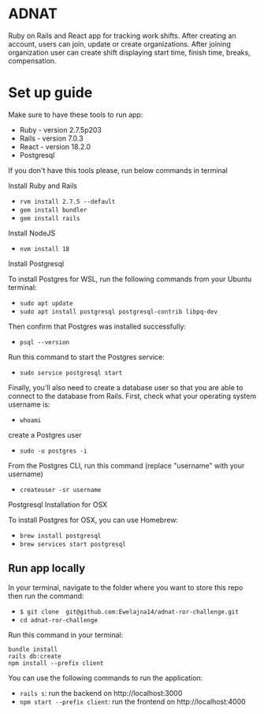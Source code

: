 # ADNAT 

Ruby on Rails and React app for tracking work shifts.
After creating an account, users can join, update or create organizations.
After joining organization user can create shift displaying start time, finish time, breaks, compensation.

# Set up guide

Make sure to have these tools to run app:

* Ruby - version 2.7.5p203
* Rails - version 7.0.3
* React - version 18.2.0 
* Postgresql

If you don't have this tools please, run below commands in terminal 

Install Ruby and Rails

* `rvm install 2.7.5 --default`
*  `gem install bundler`
*  `gem install rails`

Install NodeJS

* `nvm install 18`

Install Postgresql

To install Postgres for WSL, run the following commands from your Ubuntu terminal:
* `sudo apt update`
* `sudo apt install postgresql postgresql-contrib libpq-dev`

Then confirm that Postgres was installed successfully:
* `psql --version`

Run this command to start the Postgres service:
* `sudo service postgresql start`

Finally, you'll also need to create a database user so that you are able to connect to the database from Rails. First, check what your operating system username is:
* `whoami`

create a Postgres user
* `sudo -u postgres -i`

From the Postgres CLI, run this command (replace "username" with your username)
* `createuser -sr username`

Postgresql Installation for OSX

To install Postgres for OSX, you can use Homebrew:
* `brew install postgresql`
* `brew services start postgresql`

## Run app locally 

In your terminal, navigate to the folder where you want to store this repo then run the command:

* `$ git clone  git@github.com:Ewelajna14/adnat-ror-challenge.git`
* `cd adnat-ror-challenge`

Run this command in your terminal: 

```console
bundle install
rails db:create
npm install --prefix client
```

You can use the following commands to run the application:

* `rails s`: run the backend on http://localhost:3000
* `npm start --prefix client`: run the frontend on http://localhost:4000
